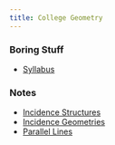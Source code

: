 ```yaml
---
title: College Geometry
---
```


### Boring Stuff

* [Syllabus](/pdf/classes/geom/syllabus.pdf)

### Notes

* [Incidence Structures](/pdf/classes/geom/notes/01-incidence-structures.pdf)
* [Incidence Geometries](/pdf/classes/geom/notes/02-incidence-geometries.pdf)
* [Parallel Lines](/pdf/classes/geom/notes/03-parallel-lines.pdf)
